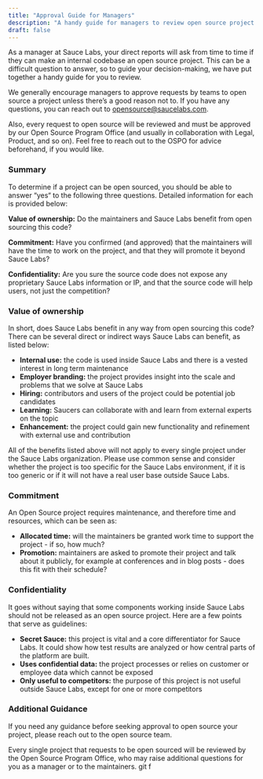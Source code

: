 ```yaml
---
title: "Approval Guide for Managers"
description: "A handy guide for managers to review open source project requests."
draft: false
---
```


As a manager at Sauce Labs, your direct reports will ask from time to time if they can make an internal codebase an open source project. This can be a difficult question to answer, so to guide your decision-making, we have put together a handy guide for you to review.

We generally encourage managers to approve requests by teams to open source a project unless there’s a good reason not to. If you have any questions, you can reach out to [opensource@saucelabs.com](opensource@saucelabs.com).

Also, every request to open source will be reviewed and must be approved by our Open Source Program Office (and usually in collaboration with Legal, Product, and so on). Feel free to reach out to the OSPO for advice beforehand, if you would like.

### Summary
To determine if a project can be open sourced, you should be able to answer “yes“ to the following three questions. Detailed information for each is provided below:

__Value of ownership:__ Do the maintainers and Sauce Labs benefit from open sourcing this code?

__Commitment:__ Have you confirmed (and approved) that the maintainers will have the time to work on the project, and that they will promote it beyond Sauce Labs?

__Confidentiality:__ Are you sure the source code does not expose any proprietary Sauce Labs information or IP, and that the source code will help users, not just the competition?

### Value of ownership
In short, does Sauce Labs benefit in any way from open sourcing this code? There can be several direct or indirect ways Sauce Labs can benefit, as listed below:

- __Internal use:__ the code is used inside Sauce Labs and there is a vested interest in long term maintenance
- __Employer branding:__ the project provides insight into the scale and problems that we solve at Sauce Labs
- __Hiring:__ contributors and users of the project could be potential job candidates
- __Learning:__ Saucers can collaborate with and learn from external experts on the topic
- __Enhancement:__ the project could gain new functionality and refinement with external use and contribution

All of the benefits listed above will not apply to every single project under the Sauce Labs organization. Please use common sense and consider whether the project is too specific for the Sauce Labs environment, if it is too generic or if it will not have a real user base outside Sauce Labs.

### Commitment
An Open Source project requires maintenance, and therefore time and resources, which can be seen as:

- __Allocated time:__ will the maintainers be granted work time to support the project - if so, how much?
- __Promotion:__ maintainers are asked to promote their project and talk about it publicly, for example at conferences and in blog posts - does this fit with their schedule?

### Confidentiality
It goes without saying that some components working inside Sauce Labs should not be released as an open source project. Here are a few points that serve as guidelines:

- __Secret Sauce:__ this project is vital and a core differentiator for Sauce Labs. It could show how test results are analyzed or how central parts of the platform are built.
- __Uses confidential data:__ the project processes or relies on customer or employee data which cannot be exposed
- __Only useful to competitors:__ the purpose of this project is not useful outside Sauce Labs, except for one or more competitors

### Additional Guidance
If you need any guidance before seeking approval to open source your project, please reach out to the open source team.

Every single project that requests to be open sourced will be reviewed by the Open Source Program Office, who may raise additional questions for you as a manager or to the maintainers.
git f